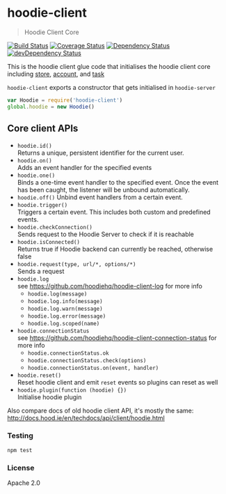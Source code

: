 # hoodie-client

> Hoodie Client Core

[![Build Status](https://travis-ci.org/hoodiehq/hoodie-client.svg?branch=master)](https://travis-ci.org/hoodiehq/hoodie-client)
[![Coverage Status](https://coveralls.io/repos/hoodiehq/hoodie-client/badge.svg?branch=master)](https://coveralls.io/r/hoodiehq/hoodie-client?branch=master)
[![Dependency Status](https://david-dm.org/hoodiehq/hoodie-client.svg)](https://david-dm.org/hoodiehq/hoodie-client)
[![devDependency Status](https://david-dm.org/hoodiehq/hoodie-client/dev-status.svg)](https://david-dm.org/hoodiehq/hoodie-client#info=devDependencies)

This is the hoodie client glue code that initialises the hoodie client core
including [store](https://github.com/hoodiehq/pouchdb-hoodie-store),
[account](https://github.com/hoodiehq/account-client), and
[task](https://github.com/hoodiehq/task-client)

`hoodie-client` exports a constructor that gets initialised in `hoodie-server`

```js
var Hoodie = require('hoodie-client')
global.hoodie = new Hoodie()
```

## Core client APIs

- `hoodie.id()`  
   Returns a unique, persistent identifier for the current user.
- `hoodie.on()`  
   Adds an event handler for the specified events
- `hoodie.one()`  
   Binds a one-time event handler to the specified event. Once the event has
   been caught, the listener will be unbound automatically.
- `hoodie.off()`
   Unbind event handlers from a certain event.
- `hoodie.trigger()`  
   Triggers a certain event. This includes both custom and predefined events.
- `hoodie.checkConnection()`  
   Sends request to the Hoodie Server to check if it is reachable
- `hoodie.isConnected()`  
   Returns true if Hoodie backend can currently be reached, otherwise false
- `hoodie.request(type, url/*, options/*)`  
   Sends a request
- `hoodie.log`  
   see https://github.com/hoodiehq/hoodie-client-log for more info
   - `hoodie.log(message)`
   - `hoodie.log.info(message)`
   - `hoodie.log.warn(message)`
   - `hoodie.log.error(message)`
   - `hoodie.log.scoped(name)`
- `hoodie.connectionStatus`  
   see https://github.com/hoodiehq/hoodie-client-connection-status for more info
   - `hoodie.connectionStatus.ok`
   - `hoodie.connectionStatus.check(options)`
   - `hoodie.connectionStatus.on(event, handler)`
- `hoodie.reset()`  
   Reset hoodie client and emit `reset` events so plugins can reset as well
- `hoodie.plugin(function (hoodie) {})`  
   Initialise hoodie plugin

Also compare docs of old hoodie client API, it's mostly the same:
http://docs.hood.ie/en/techdocs/api/client/hoodie.html

### Testing

```
npm test
```

### License

Apache 2.0